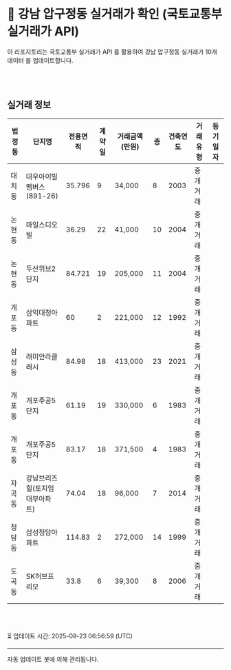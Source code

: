 
# 🚩 강남 압구정동 실거래가 확인 (국토교통부 실거래가 API)

이 리포지토리는 국토교통부 실거래가 API 를 활용하여 강남 압구정동 실거래가 10개 데이터 를 업데이트합니다.

<br>
<br>

## 실거래 정보
| 법정동 | 단지명 | 전용면적 | 계약일 | 거래금액(만원) | 층 | 건축연도 | 거래유형 | 등기일자 |
| --- | --- | --- | --- | --- | --- | --- | --- | --- |
| 대치동 | 대우아이빌멤버스(891-26) | 35.796 | 9 | 34,000 | 8 | 2003 | 중개거래 |  |
| 논현동 | 마일스디오빌 | 36.29 | 22 | 41,000 | 10 | 2004 | 중개거래 |  |
| 논현동 | 두산위브2단지 | 84.721 | 19 | 205,000 | 11 | 2004 | 중개거래 |  |
| 개포동 | 삼익대청아파트 | 60 | 2 | 221,000 | 12 | 1992 | 중개거래 |  |
| 삼성동 | 래미안라클래시 | 84.98 | 18 | 413,000 | 23 | 2021 | 중개거래 |  |
| 개포동 | 개포주공5단지 | 61.19 | 19 | 330,000 | 6 | 1983 | 중개거래 |  |
| 개포동 | 개포주공5단지 | 83.17 | 18 | 371,500 | 4 | 1983 | 중개거래 |  |
| 자곡동 | 강남브리즈힐(토지임대부아파트) | 74.04 | 18 | 96,000 | 7 | 2014 | 중개거래 |  |
| 청담동 | 삼성청담아파트 | 114.83 | 2 | 272,000 | 14 | 1999 | 중개거래 |  |
| 도곡동 | SK허브프리모 | 33.8 | 6 | 39,300 | 8 | 2006 | 중개거래 |  |

<br>
<br>

⏳ 업데이트 시간: 2025-09-23 06:56:59 (UTC)

---
자동 업데이트 봇에 의해 관리됩니다.
    